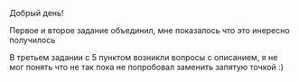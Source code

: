 Добрый день! 

Первое и второе задание объединил, мне показалось что это инересно получилось

В третьем задании с 5 пунктом возникли вопросы с описанием, я не мог понять что не так пока не попробовал заменить запятую точкой :) 
